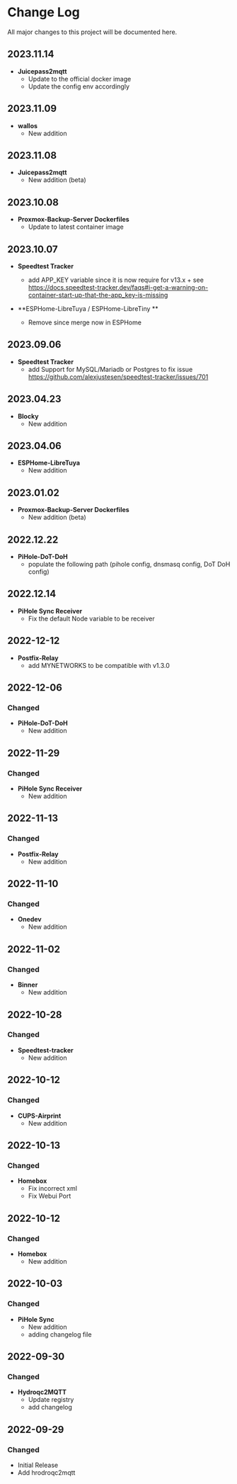 # Change Log

All major changes to this project will be documented here.

## 2023.11.14

- **Juicepass2mqtt**
  - Update to the official docker image
  - Update the config env accordingly

## 2023.11.09

- **wallos**
  - New addition

## 2023.11.08

- **Juicepass2mqtt**
  - New addition (beta)

## 2023.10.08

- **Proxmox-Backup-Server Dockerfiles**
  - Update to latest container image

## 2023.10.07

- **Speedtest Tracker**

  - add APP_KEY variable since it is now require for v13.x + see https://docs.speedtest-tracker.dev/faqs#i-get-a-warning-on-container-start-up-that-the-app_key-is-missing

- **ESPHome-LibreTuya / ESPHome-LibreTiny **
  - Remove since merge now in ESPHome

## 2023.09.06

- **Speedtest Tracker**
  - add Support for MySQL/Mariadb or Postgres to fix issue https://github.com/alexjustesen/speedtest-tracker/issues/701

## 2023.04.23

- **Blocky**
  - New addition

## 2023.04.06

- **ESPHome-LibreTuya**
  - New addition

## 2023.01.02

- **Proxmox-Backup-Server Dockerfiles**
  - New addition (beta)

## 2022.12.22

- **PiHole-DoT-DoH**
  - populate the following path (pihole config, dnsmasq config, DoT DoH config)

## 2022.12.14

- **PiHole Sync Receiver**
  - Fix the default Node variable to be receiver

## 2022-12-12

- **Postfix-Relay**
  - add MYNETWORKS to be compatible with v1.3.0

## 2022-12-06

### Changed

- **PiHole-DoT-DoH**
  - New addition

## 2022-11-29

### Changed

- **PiHole Sync Receiver**
  - New addition

## 2022-11-13

### Changed

- **Postfix-Relay**
  - New addition

## 2022-11-10

### Changed

- **Onedev**
  - New addition

## 2022-11-02

### Changed

- **Binner**
  - New addition

## 2022-10-28

### Changed

- **Speedtest-tracker**
  - New addition

## 2022-10-12

### Changed

- **CUPS-Airprint**
  - New addition

## 2022-10-13

### Changed

- **Homebox**
  - Fix incorrect xml
  - Fix Webui Port

## 2022-10-12

### Changed

- **Homebox**
  - New addition

## 2022-10-03

### Changed

- **PiHole Sync**
  - New addition
  - adding changelog file

## 2022-09-30

### Changed

- **Hydroqc2MQTT**
  - Update registry
  - add changelog

## 2022-09-29

### Changed

- Initial Release
- Add hrodroqc2mqtt
